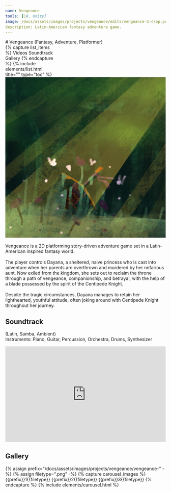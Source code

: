 ```yaml
---
name: Vengeance
tools: [C#, Unity]
image: /docs/assets/images/projects/vengeance/edits/vengeance-3-crop.png
description: Latin-American fantasy adventure game.
---
```


<div class="row">
<div class="col" style="min-width:300px;" markdown="1">
# Vengeance
(Fantasy, Adventure, Platformer)
</div>
<div class="col">
</div>
<div class="col" style="max-width:30%;">
{% capture list_items %}
Videos
Soundtrack
Gallery
{% endcapture %}
{% include elements/list.html title="" type="toc" %}
</div>
</div>

<div class="row">
<div class="col">
<img src="/docs/assets/images/projects/vengeance/edits/vengeance-3-square.png" alt="Title Image">
</div>
<div class="col">

Vengeance is a 2D platforming story-driven adventure game set in a Latin-American inspired fantasy world. <br><br>
The player controls Dayana, a sheltered, naive princess who is cast into adventure when her parents are overthrown and murdered by her nefarious aunt. Now exiled from the kingdom, she sets out to reclaim the throne through a path of vengeance, companionship, and betrayal, with the help of a blade possessed by the spirit of the Centipede Knight. <br><br>
Despite the tragic circumstances, Dayana manages to retain her lighthearted, youthful attitude, often joking around with Centipede Knight throughout her journey.

</div>
</div>

## Soundtrack
(Latin, Samba, Ambient)\
Instruments: Piano, Guitar, Percussion, Orchestra, Drums, Synthesizer
<iframe width="100%" height="300" scrolling="no" frameborder="no" allow="autoplay" src="https://w.soundcloud.com/player/?url=https%3A//api.soundcloud.com/playlists/1715678202&color=%23508d1a&auto_play=false&hide_related=false&show_comments=true&show_user=true&show_reposts=false&show_teaser=true"></iframe>

## Gallery
{% assign prefix="/docs/assets/images/projects/vengeance/vengeance-" -%}
{% assign filetype=".png" -%}
{% capture carousel_images %}
{{prefix}}1{{filetype}}
{{prefix}}2{{filetype}}
{{prefix}}3{{filetype}}
{% endcapture %}
{% include elements/carousel.html %}